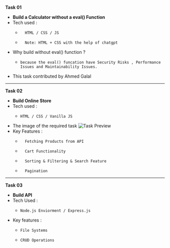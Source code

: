 **Task 01**
 - **Build a Calculator without a eval() Function**
 - Tech used :
   -       HTML / CSS / JS
   -       Note: HTML + CSS with the help of chatgpt
 - Why build without eval() function ?
   -     because the eval() funcation have Security Risks , Performance Issues and Maintainability Issues.
 - This task contributed by Ahmed Galal
 -  -----------------------------
 **Task 02**
 - **Build Online Store**
 - Tech used :
   -     HTML / CSS / Vanilla JS
 - The image of the required task
 ![Task Preview](https://github.com/user-attachments/assets/a2b0ac13-fa55-4c4c-ac98-b91b8444541c)
 - Key Features :
   -       Fetching Products from API
   -       Cart Functionality
   -       Sorting & Filtering & Search Feature
   -       Pagination
----------------------------   
**Task 03**
- **Build API**
- Tech Used :
  -     Node.js Enviorment / Express.js
- Key features :
  -     File Systems
  -     CRUD Operations
